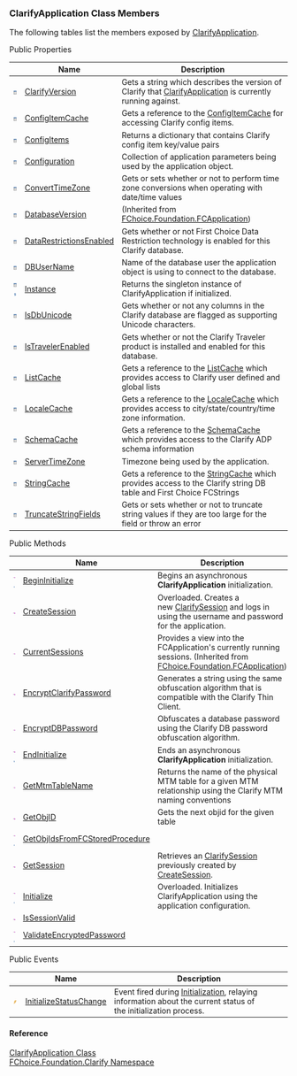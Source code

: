 ﻿### ClarifyApplication Class Members

The following tables list the members exposed by [ClarifyApplication](fcSDK~FChoice.Foundation.Clarify.ClarifyApplication.md).

Public Properties

|   | Name | Description |
| --- | --- | --- |
| ![Public Property](dotnetimages/publicProperty.png) | [ClarifyVersion](fcSDK~FChoice.Foundation.Clarify.ClarifyApplication~ClarifyVersion.md) | Gets a string which describes the version of Clarify that [ClarifyApplication](fcSDK~FChoice.Foundation.Clarify.ClarifyApplication.md) is currently running against.   |
| ![Public Property](dotnetimages/publicProperty.png) | [ConfigItemCache](fcSDK~FChoice.Foundation.Clarify.ClarifyApplication~ConfigItemCache.md) | Gets a reference to the [ConfigItemCache](fcSDK~FChoice.Foundation.Clarify.ConfigItemCache.md) for accessing Clarify config items.   |
| ![Public Property](dotnetimages/publicProperty.png) | [ConfigItems](fcSDK~FChoice.Foundation.Clarify.ClarifyApplication~ConfigItems.md) | Returns a dictionary that contains Clarify config item key/value pairs   |
| ![Public Property](dotnetimages/publicProperty.png) | [Configuration](fcSDK~FChoice.Foundation.Clarify.ClarifyApplication~Configuration.md) | Collection of application parameters being used by the application object.   |
| ![Public Property](dotnetimages/publicProperty.png) | [ConvertTimeZone](fcSDK~FChoice.Foundation.Clarify.ClarifyApplication~ConvertTimeZone.md) | Gets or sets whether or not to perform time zone conversions when operating with date/time values   |
| ![Public Property](dotnetimages/publicProperty.png) | [DatabaseVersion](fcSDK~FChoice.Foundation.FCApplication~DatabaseVersion.md) | (Inherited from [FChoice.Foundation.FCApplication](fcSDK~FChoice.Foundation.FCApplication.md)) |
| ![Public Property](dotnetimages/publicProperty.png) | [DataRestrictionsEnabled](fcSDK~FChoice.Foundation.Clarify.ClarifyApplication~DataRestrictionsEnabled.md) | Gets whether or not First Choice Data Restriction technology is enabled for this Clarify database.   |
| ![Public Property](dotnetimages/publicProperty.png) | [DBUserName](fcSDK~FChoice.Foundation.Clarify.ClarifyApplication~DBUserName.md) | Name of the database user the application object is using to connect to the database.   |
| ![Public Property](dotnetimages/publicProperty.png)![static (Shared in Visual Basic)](dotnetimages/static.png) | [Instance](fcSDK~FChoice.Foundation.Clarify.ClarifyApplication~Instance.md) | Returns the singleton instance of ClarifyApplication if initialized.   |
| ![Public Property](dotnetimages/publicProperty.png) | [IsDbUnicode](fcSDK~FChoice.Foundation.Clarify.ClarifyApplication~IsDbUnicode.md) | Gets whether or not any columns in the Clarify database are flagged as supporting Unicode characters.   |
| ![Public Property](dotnetimages/publicProperty.png) | [IsTravelerEnabled](fcSDK~FChoice.Foundation.Clarify.ClarifyApplication~IsTravelerEnabled.md) | Gets whether or not the Clarify Traveler product is installed and enabled for this database.   |
| ![Public Property](dotnetimages/publicProperty.png) | [ListCache](fcSDK~FChoice.Foundation.Clarify.ClarifyApplication~ListCache.md) | Gets a reference to the [ListCache](fcSDK~FChoice.Foundation.Clarify.ListCache.md) which provides access to Clarify user defined and global lists   |
| ![Public Property](dotnetimages/publicProperty.png) | [LocaleCache](fcSDK~FChoice.Foundation.Clarify.ClarifyApplication~LocaleCache.md) | Gets a reference to the [LocaleCache](fcSDK~FChoice.Foundation.Clarify.LocaleCache.md) which provides access to city/state/country/time zone information.   |
| ![Public Property](dotnetimages/publicProperty.png) | [SchemaCache](fcSDK~FChoice.Foundation.Clarify.ClarifyApplication~SchemaCache.md) | Gets a reference to the [SchemaCache](fcSDK~FChoice.Foundation.Clarify.SchemaCache.md) which provides access to the Clarify ADP schema information   |
| ![Public Property](dotnetimages/publicProperty.png) | [ServerTimeZone](fcSDK~FChoice.Foundation.Clarify.ClarifyApplication~ServerTimeZone.md) | Timezone being used by the application.   |
| ![Public Property](dotnetimages/publicProperty.png) | [StringCache](fcSDK~FChoice.Foundation.Clarify.ClarifyApplication~StringCache.md) | Gets a reference to the [StringCache](fcSDK~FChoice.Foundation.Clarify.StringCache.md) which provides access to the Clarify string DB table and First Choice FCStrings   |
| ![Public Property](dotnetimages/publicProperty.png) | [TruncateStringFields](fcSDK~FChoice.Foundation.Clarify.ClarifyApplication~TruncateStringFields.md) | Gets or sets whether or not to truncate string values if they are too large for the field or throw an error   |



Public Methods

|   | Name | Description |
| --- | --- | --- |
| ![Public Method](dotnetimages/publicMethod.png)![static (Shared in Visual Basic)](dotnetimages/static.png) | [BeginInitialize](fcSDK~FChoice.Foundation.Clarify.ClarifyApplication~BeginInitialize.md) | Begins an asynchronous **ClarifyApplication** initialization.   |
| ![Public Method](dotnetimages/publicMethod.png) | [CreateSession](fcSDK~FChoice.Foundation.Clarify.ClarifyApplication~CreateSession.md) | Overloaded. Creates a new [ClarifySession](fcSDK~FChoice.Foundation.Clarify.ClarifySession.md) and logs in using the username and password for the application.   |
| ![Public Method](dotnetimages/publicMethod.png) | [CurrentSessions](fcSDK~FChoice.Foundation.FCApplication~CurrentSessions.md) | Provides a view into the FCApplication's currently running sessions. (Inherited from [FChoice.Foundation.FCApplication](fcSDK~FChoice.Foundation.FCApplication.md)) |
| ![Public Method](dotnetimages/publicMethod.png) | [EncryptClarifyPassword](fcSDK~FChoice.Foundation.Clarify.ClarifyApplication~EncryptClarifyPassword.md) | Generates a string using the same obfuscation algorithm that is compatible with the Clarify Thin Client.   |
| ![Public Method](dotnetimages/publicMethod.png) | [EncryptDBPassword](fcSDK~FChoice.Foundation.Clarify.ClarifyApplication~EncryptDBPassword.md) | Obfuscates a database password using the Clarify DB password obfuscation algorithm.   |
| ![Public Method](dotnetimages/publicMethod.png)![static (Shared in Visual Basic)](dotnetimages/static.png) | [EndInitialize](fcSDK~FChoice.Foundation.Clarify.ClarifyApplication~EndInitialize.md) | Ends an asynchronous **ClarifyApplication** initialization.   |
| ![Public Method](dotnetimages/publicMethod.png) | [GetMtmTableName](fcSDK~FChoice.Foundation.Clarify.ClarifyApplication~GetMtmTableName.md) | Returns the name of the physical MTM table for a given MTM relationship using the Clarify MTM naming conventions   |
| ![Public Method](dotnetimages/publicMethod.png) | [GetObjID](fcSDK~FChoice.Foundation.Clarify.ClarifyApplication~GetObjID.md) | Gets the next objid for the given table   |
| ![Public Method](dotnetimages/publicMethod.png)![static (Shared in Visual Basic)](dotnetimages/static.png) | [GetObjIdsFromFCStoredProcedure](fcSDK~FChoice.Foundation.Clarify.ClarifyApplication~GetObjIdsFromFCStoredProcedure.md) |   |
| ![Public Method](dotnetimages/publicMethod.png) | [GetSession](fcSDK~FChoice.Foundation.Clarify.ClarifyApplication~GetSession.md) | Retrieves an [ClarifySession](fcSDK~FChoice.Foundation.Clarify.ClarifySession.md) previously created by [CreateSession](fcSDK~FChoice.Foundation.Clarify.ClarifyApplication~CreateSession.md).   |
| ![Public Method](dotnetimages/publicMethod.png)![static (Shared in Visual Basic)](dotnetimages/static.png) | [Initialize](fcSDK~FChoice.Foundation.Clarify.ClarifyApplication~Initialize.md) | Overloaded. Initializes ClarifyApplication using the application configuration.   |
| ![Public Method](dotnetimages/publicMethod.png) | [IsSessionValid](fcSDK~FChoice.Foundation.Clarify.ClarifyApplication~IsSessionValid.md) |   |
| ![Public Method](dotnetimages/publicMethod.png)![static (Shared in Visual Basic)](dotnetimages/static.png) | [ValidateEncryptedPassword](fcSDK~FChoice.Foundation.Clarify.ClarifyApplication~ValidateEncryptedPassword.md) |   |



Public Events

|   | Name | Description |
| --- | --- | --- |
| ![Public Event](dotnetimages/publicEvent.png) | [InitializeStatusChange](fcSDK~FChoice.Foundation.Clarify.ClarifyApplication~InitializeStatusChange_EV.md) | Event fired during [Initialization](fcSDK~FChoice.Foundation.Clarify.ClarifyApplication~Initialize.md), relaying information about the current status of the initialization process.   |





#### Reference

[ClarifyApplication Class](fcSDK~FChoice.Foundation.Clarify.ClarifyApplication.md)  
[FChoice.Foundation.Clarify Namespace](fcSDK~FChoice.Foundation.Clarify_namespace.md)